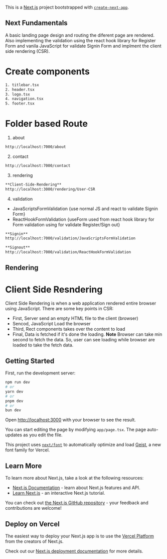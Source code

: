 This is a [Next.js](https://nextjs.org) project bootstrapped with [`create-next-app`](https://nextjs.org/docs/app/api-reference/cli/create-next-app).
## Next Fundamentals
A basic landing page design and routing the diferent page are rendered. Also implementing the validation using the react hook library for Register Form and vanila JavaScript for validate Signin Form and implment the client side rendering (CSR).
# Create components
```bash
1. titlebar.tsx
2. header.tsx
3. logo.tsx
4. navigation.tsx 
5. footer.tsx 
```
# Folder based Route
1. about
```bash
http://localhost:7000/about
```
2. contact
```bash
http://localhost:7000/contact
```
3. rendering
```bash
**Client-Side-Rendering**
http://localhost:3000/rendering/User-CSR
```
4. validation
  - JavaScriptsFormValidation {use normal JS and react to validate Signin Form}
  - ReactHookFormValidation {useForm used from react hook library for Form validation using for validate Register/Sign out}
```bash
**Signin**
http://localhost:7000/validation/JavaScriptsFormValidation

**Signout**
http://localhost:7000/validation/ReactHookFormValidation
```
## Rendering
# Client Side Resndering 
Client Side Rendering is when a web application rendered entire browser using JavaScript. There are some key points in CSR:
  - First, Server send an empty HTML file to the client (browser)
  - Sencod, JavaScript Load the browser
  - Third, Rect components takes over the content to load
  - Final, Data is fetched if it's done the loading.
**Note** Browser can take min second to fetch the data. So, user can see loading while browser are loaded to take the fetch data.

## Getting Started

First, run the development server:

```bash
npm run dev
# or
yarn dev
# or
pnpm dev
# or
bun dev
```

Open [http://localhost:3000](http://localhost:3000) with your browser to see the result.

You can start editing the page by modifying `app/page.tsx`. The page auto-updates as you edit the file.

This project uses [`next/font`](https://nextjs.org/docs/app/building-your-application/optimizing/fonts) to automatically optimize and load [Geist](https://vercel.com/font), a new font family for Vercel.

## Learn More

To learn more about Next.js, take a look at the following resources:

- [Next.js Documentation](https://nextjs.org/docs) - learn about Next.js features and API.
- [Learn Next.js](https://nextjs.org/learn) - an interactive Next.js tutorial.

You can check out [the Next.js GitHub repository](https://github.com/vercel/next.js) - your feedback and contributions are welcome!

## Deploy on Vercel

The easiest way to deploy your Next.js app is to use the [Vercel Platform](https://vercel.com/new?utm_medium=default-template&filter=next.js&utm_source=create-next-app&utm_campaign=create-next-app-readme) from the creators of Next.js.

Check out our [Next.js deployment documentation](https://nextjs.org/docs/app/building-your-application/deploying) for more details.
